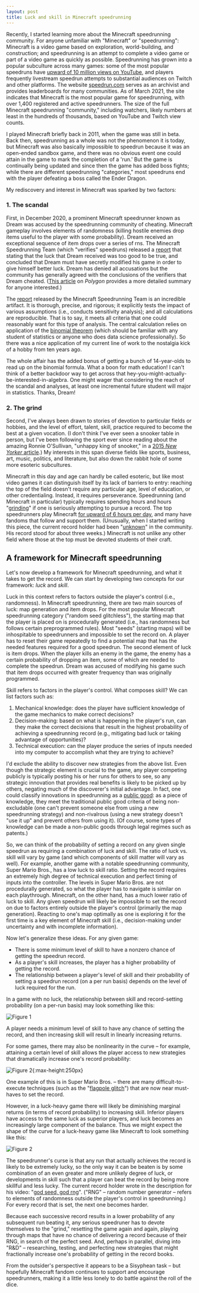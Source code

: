 ```yaml
---
layout: post
title: Luck and skill in Minecraft speedrunning
---
```


Recently, I started learning more about the Minecraft speedrunning community. For anyone unfamiliar with "Minecraft" or "speedrunning": Minecraft is a video game based on exploration, world-building, and construction; and speedrunning is an attempt to complete a video game or part of a video game as quickly as possible. Speedrunning has grown into a popular subculture across many games: some of the most popular speedruns have [upward of 10 million views on YouTube](https://www.youtube.com/watch?v=CFkv6DtKf3w), and players frequently livestream speedrun attempts to substantial audiences on Twitch and other platforms. The website [speedrun.com](www.speedrun.com) serves as an archivist and provides leaderboards for many communities. As of March 2021, the site indicates that  Minecraft is the most popular game for speedrunning, with over 1,400 registered and active speedrunners. The size of the full Minecraft speedrunning "community," including watchers, likely numbers at least in the hundreds of thousands, based on YouTube and Twitch view counts.

I played Minecraft briefly back in 2011, when the game was still in beta. Back then, speedrunning as a whole was not the phenomenon it is today, but Minecraft was also basically impossible to speedrun because it was an open-ended sandbox game, and there was no obvious event one could attain in the game to mark the completion of a 'run.' But the game is continually being updated and since then the game has added boss fights; while there are different speedrunning "categories," most speedruns end with the player defeating a boss called the Ender Dragon.

My rediscovery and interest in Minecraft was sparked by two factors:

### 1. The scandal

First, in December 2020, a prominent Minecraft speedrunner known as Dream was accused by the speedrunning community of cheating. Minecraft gameplay involves elements of randomness (killing hostile enemies drop items useful to the player with some probability). Dream received an exceptional sequence of item drops over a series of rns. The Minecraft Speedrunning Team (which "verifies" speedruns) released a [report](https://mcspeedrun.com/dream.pdf) that stating that the luck that Dream received was too good to be true, and concluded that Dream must have secretly modified his game in order to give himself better luck. Dream has denied all accusations but the community has generally agreed with the conclusions of the verifiers that Dream cheated. ([This article](https://www.polygon.com/2020/12/15/22176341/minecraft-youtube-dream-speedrun-cheating-mod-world-record-piglin) on *Polygon* provides a more detailed summary for anyone interested.)

The [report](https://mcspeedrun.com/dream.pdf) released by the Minecraft Speedrunning Team is an incredible artifact. It is thorough, precise, and rigorous; it explicitly tests the impact of various assumptions (i.e., conducts sensitivity analysis); and all calculations are reproducible. That is to say, it meets all criteria that one could reasonably want for this type of analysis. The central calculation relies on application of the [binomial theorem](https://www.statisticshowto.com/probability-and-statistics/binomial-theorem/binomial-distribution-formula/) (which should be familiar with any student of statistics or anyone who does data science professionally). So there was a nice application of my current line of work to the nostalgia kick of a hobby from ten years ago. 

The whole affair has the added bonus of getting a bunch of 14-year-olds to read up on the binomial formula. What a boon for math education! I can't think of a better backdoor way to get across that hey-you-might-actually-be-interested-in-algebra. One might wager that considering the reach of the scandal and analyses, at least one incremental future student will major in statistics. Thanks, Dream!

### 2. The grind

Second, I've always been drawn to stories of devotion to particular fields or hobbies, and the level of effort, talent, skill, practice required to become the best at a given vocation. (I don't think I've ever seen a snooker table in person, but I've been following the sport ever since reading about the amazing Ronnie O'Sullivan, "unhappy king of snooker," in a [2015 *New Yorker* article](https://www.newyorker.com/magazine/2015/03/30/follow-the-white-ball).) My interests in this span diverse fields like sports, business, art, music, politics, and literature, but also down the rabbit hole of some more esoteric subcultures. 

Minecraft in this day and age can hardly be called esoteric, but like most video games it can distinguish itself by its lack of barriers to entry: reaching the top of the field doesn't require any particular age, level of education, or other credentialing. Instead, it requires perseverance. Speedrunning (and Minecraft in particular) typically requires spending hours and hours "[grinding](https://en.wikipedia.org/wiki/Grinding_(video_games))" if one is seriously attempting to pursue a record. The top speedrunners play Minecraft [for upward of 6 hours per day](https://www.youtube.com/watch?v=XCl-dtcIVOM), and many have fandoms that follow and support them. (Unusually, when I started writing this piece, the current record holder had been "[unknown](https://www.youtube.com/watch?v=8gpazgyj_tE)" in the community. His record stood for about three weeks.)  Minecraft is not unlike any other field where those at the top must be devoted students of their craft.

## A framework for Minecraft speedrunning

Let's now develop a framework for Minecraft speedrunning, and what it takes to get the record. We can start by developing two concepts for our framework: *luck* and *skill*.

Luck in this context refers to factors outside the player's control (i.e., randomness). In Minecraft speedrunning, there are two main sources of luck: map generation and item drops. For the most popular Minecraft speedrunning category ("random seed glitchless"), the starting map that the player is placed on is procedurally generated (i.e., has randomness but follows certain preprogrammed rules). Most "seeds" (starting maps) will be inhospitable to speedrunners and impossible to set the record on. A player has to reset their game repeatedly to find a potential map that has the needed features required for a good speedrun. The second element of luck is item drops. When the player kills an enemy in the game, the enemy has a certain probability of dropping an item, some of which are needed to complete the speedrun. Dream was accused of modifying his game such that item drops occurred with greater frequency than was originally programmed.

Skill refers to factors in the player's control. What composes skill? We can list factors such as:

1. Mechanical knowledge: does the player have sufficient knowledge of the game mechanics to make correct decisions?
1. Decision-making: based on what is happening in the player's run, can they make the correct decisions that result in the highest probability of achieving a speedrunning record (e.g., mitigating bad luck or taking advantage of opportunities)?
1. Technical execution: can the player produce the series of inputs needed into my computer to accomplish what they are trying to achieve?
   
I'd exclude the ability to discover new strategies from the above list. Even though the strategic element is crucial to the game, any player competing publicly is typically posting his or her runs for others to see, so any strategic innovation that provides real benefits is likely to be picked up by others, negating much of the discoverer's initial advantage. In fact, one could classify innovations in speedrunning as a [public good](https://en.wikipedia.org/wiki/Public_good_(economics)): as a piece of knowledge, they meet the traditional public good criteria of being non-excludable (one can't prevent someone else from using a new speedrunning strategy) and non-rivalrous (using a new strategy doesn't "use it up" and prevent others from using it). (Of course, some types of knowledge can be made a non-public goods through legal regimes such as patents.)

So, we can think of the probability of setting a record on any given single speedrun as requiring a combination of luck and skill. The ratio of luck vs. skill will vary by game (and which components of skill matter will vary as well). For example, another game with a notable speedrunning community, Super Mario Bros., has a low luck to skill ratio. Setting the record requires an extremely high degree of technical execution and perfect timing of inputs into the controller. The levels in Super Mario Bros. are not procedurally generated, so what the player has to navigate is similar on each playthrough. Minecraft, on the other hand, has a much lower ratio of luck to skill. Any given speedrun will likely be impossible to set the record on due to factors entirely outside the player's control (primarily the map generation). Reacting to one's map optimally as one is exploring it for the first time is a key element of Minecraft skill (i.e., decision-making under uncertainty and with incomplete information).

Now let's generalize these ideas. For any given game:

- There is some minimum level of skill to have a nonzero chance of getting the speedrun record.
- As a player's skill increases, the player has a higher probability of getting the record.
- The relationship between a player's level of skill and their probability of setting a speedrun record (on a per run basis) depends on the level of luck required for the run.

In a game with no luck, the relationship between skill and record-setting probability (on a per-run basis) may look something like this:

![Figure 1](/images/speedrun/fig1.png)

A player needs a minimum level of skill to have any chance of setting the record, and then increasing skill will result in linearly increasing returns.

For some games, there may also be nonlinearity in the curve – for example, attaining a certain level of skill allows the player access to new strategies that dramatically increase one's record probability:

![Figure 2](/images/speedrun/fig2.png){:max-height:250px}

One example of this is in Super Mario Bros. – there are many difficult-to-execute techniques (such as the "[flagpole glitch](https://www.youtube.com/watch?v=oBxBaMW9riw)") that are now near must-haves to set the record.

However, in a luck-heavy game there will likely be diminishing marginal returns (in terms of record probability) to increasing skill. Inferior players have access to the same luck as superior players, and luck becomes an increasingly large component of the balance. Thus we might expect the shape of the curve for a luck-heavy game like Minecraft to look something like this:

![Figure 2](/images/speedrun/fig3.png)

The speedrunner's curse is that any run that actually achieves the record is likely to be extremely lucky, so the only way it can be beaten is by some combination of an even greater and more unlikely degree of luck, or developments in skill such that a player can beat the record by being more skillful and less lucky. The current record holder wrote in the description for his video: "[god seed, god rng](https://www.youtube.com/watch?v=H3m5ZL7Nd2I)". ("RNG" – random number generator – refers to elements of randomness outside the player's control in speedrunning.) For every record that is set, the next one becomes harder.

Because each successive record results in a lower probability of any subsequent run beating it, any serious speedruner has to devote themselves to the "grind," resetting the game again and again, playing through maps that have no chance of delivering a record because of their RNG, in search of the perfect seed. And, perhaps in parallel, diving into "R&D" – researching, testing, and perfecting new strategies that might fractionally increase one's probability of getting in the record books.

From the outsider's perspective it appears to be a Sisyphean task – but hopefully Minecraft fandom continues to support and encourage speedrunners, making it a little less lonely to do battle against the roll of the dice.